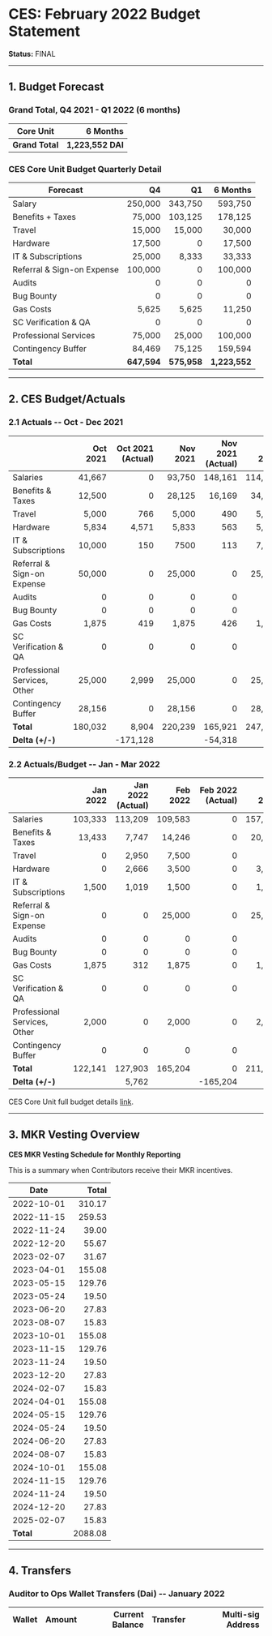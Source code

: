 # CES: February 2022 Budget Statement

**Status:** FINAL

---

## 1. Budget Forecast

### Grand Total, Q4 2021 - Q1 2022 (6 months)

| Core Unit      | 6 Months          |
| ---            |               ---:|
| **Grand Total**| **1,223,552 DAI** |

### CES Core Unit Budget Quarterly Detail

| **Forecast**               | Q4          | Q1          | 6 Months      |
| -------------------------- | ----------: | ----------: | ------------: |
| Salary                     |	   250,000 | 343,750     |       593,750 |
| Benefits + Taxes           |	    75,000 | 103,125     |       178,125 |
| Travel                     |	    15,000 | 15,000      |        30,000 |
| Hardware                   |	    17,500 | 0           |        17,500 |
| IT & Subscriptions         |	    25,000 | 8,333       |        33,333 |
| Referral & Sign-on Expense |	   100,000 | 0           |       100,000 |
| Audits                     |	         0 | 0           |             0 |
| Bug Bounty                 |	         0 | 0           |             0 |
| Gas Costs                  |	     5,625 | 5,625       |        11,250 |
| SC Verification & QA       |	         0 | 0           |             0 |
| Professional Services      |	    75,000 | 25,000      |       100,000 |
| Contingency Buffer         |	    84,469 | 75,125      |       159,594 |
| **Total**                  | **647,594** | **575,958** | **1,223,552** |

---

## 2. CES Budget/Actuals

### 2.1 Actuals -- Oct - Dec 2021

|	                            |**Oct 2021**|**Oct 2021 (Actual)**|**Nov 2021**|**Nov 2021 (Actual)**|**Dec 2021**|**Dec 2021 (Actual)**|**Q4 2021**|**Q4 2021 (Actual)**|
|                           --- |       ---: |                ---: |       ---: |                ---: |       ---: |                ---: |      ---: |               ---: |
|Salaries	                    |41,667	     |0	                   |93,750      |148,161              |114,583     |65,001               |250,000    |213,162             |
|Benefits & Taxes               |12,500	     |0                    |28,125      |16,169               |34,375      |3,841                |75,000     |20,010              |
|Travel	                        |5,000	     |766	               |5,000       |490                  |5,000       |0                    |15,000     |1,256               |
|Hardware	                    |5,834	     |4,571	               |5,833       |563                  |5,833       |3,488                |17,500     |8,621               |
|IT & Subscriptions	            |10,000	     |150                  |7500        |113                  |7,500       |523                  |25,000     |786                 |
|Referral & Sign-on Expense	    |50,000	     |0	                   |25,000      |0                    |25,000      |0                    |100,000    |0                   |
|Audits	                        |0	         |0	                   |0           |0                    |0           |0                    |0          |0                   |
|Bug Bounty	                    |0	         |0	                   |0           |0                    |0           |0                    |0          |0                   |
|Gas Costs	                    |1,875	     |419	               |1,875       |426                  |1,875       |440                  |5,625      |1,284               |
|SC Verification & QA	        |0	         |0	                   |0           |0                    |0           |0                    |0          |0                   |
|Professional Services, Other	|25,000	     |2,999	               |25,000      |0                    |25,000      |1,800                |75,000     |4,799               |
|Contingency Buffer	            |28,156	     |0	                   |28,156      |0                    |28,156      |0                    |84,469     |0                   |
|**Total**	                    |180,032	 |8,904 	           |220,239     |165,921              |247,323     |75,092               |647,594    |249,917             |
|**Delta (+/-)**                |		     |-171,128             |            |-54,318              |            |-172,230             |           |-397,677            |

### 2.2 Actuals/Budget -- Jan - Mar 2022

|	                            |**Jan 2022**|**Jan 2022 (Actual)**|**Feb 2022**|**Feb 2022 (Actual)**|**Mar 2022**|**Mar 2022 (Actual)**|**Q1 2022**|**Q1 2022 (Actual)**|
|                           --- |       ---: |                ---: |       ---: |                ---: |       ---: |                ---: |      ---: |               ---: |
|Salaries	                    |103,333	 |113,209              |109,583     |0                    |157,500     |0                    |370,416    |113,209              |
|Benefits & Taxes               |13,433	     |7,747                |14,246      |0                    |20,475      |0                    |48,154     |7,747               |
|Travel	                        |0	         |2,950                |7,500       |0                    |0           |0                    |7,500      |2,950               |
|Hardware	                    |0	         |2,666                |3,500       |0                    |3,500       |0                    |7,000      |2,666               |
|IT & Subscriptions	            |1,500	     |1,019                |1,500       |0                    |1,500       |0                    |4,500      |1,019               |
|Referral & Sign-on Expense	    |0	         |0	                   |25,000      |0                    |25,000      |0                    |50,000     |0                   |
|Audits	                        |0	         |0	                   |0           |0                    |0           |0                    |0          |0                   |
|Bug Bounty	                    |0	         |0	                   |0           |0                    |0           |0                    |0          |0                   |
|Gas Costs	                    |1,875	     |312                  |1,875       |0                    |1,875       |0                    |5,625      |312                 |
|SC Verification & QA	        |0	         |0	                   |0           |0                    |0           |0                    |0          |0                   |
|Professional Services, Other	|2,000	     |0	                   |2,000       |0                    |2,000       |0                    |6,000      |0                   |
|Contingency Buffer	            |0	         |0	                   |0           |0                    |0           |0                    |0          |0                   |
|**Total**	                    |122,141	 |127,903              |165,204     |0                    |211,850     |0                    |499,195    |127,903             |
|**Delta (+/-)**                |		     |5,762                |            |-165,204             |            |-211,850             |           |-371,292           |


CES Core Unit full budget details [link](https://docs.google.com/spreadsheets/d/1Aeszzw1PRSEJnzlwNxTw8f_n33gmn-x41ooDZiCd3YA/edit?usp=sharing).

---

## 3. MKR Vesting Overview

**CES MKR Vesting Schedule for Monthly Reporting**

This is a summary when Contributors receive their MKR incentives.

| **Date**  | **Total** |
|       --- |      ---: |
|2022-10-01	|310.17     |
|2022-11-15	|259.53     |
|2022-11-24	|39.00      |
|2022-12-20	|55.67      |
|2023-02-07	|31.67      |
|2023-04-01	|155.08     |
|2023-05-15	|129.76     |
|2023-05-24	|19.50      |
|2023-06-20	|27.83      |
|2023-08-07	|15.83      |
|2023-10-01	|155.08     |
|2023-11-15	|129.76     |
|2023-11-24	|19.50      |
|2023-12-20	|27.83      |
|2024-02-07	|15.83      |
|2024-04-01	|155.08     |
|2024-05-15	|129.76     |
|2024-05-24	|19.50      |
|2024-06-20	|27.83      |
|2024-08-07	|15.83      |
|2024-10-01	|155.08     |
|2024-11-15	|129.76     |
|2024-11-24	|19.50      |
|2024-12-20	|27.83      |
|2025-02-07	|15.83      |
| **Total**	|2088.08    |

---

## 4. Transfers

### Auditor to Ops Wallet Transfers (Dai) -- January 2022

|             Wallet |           Amount | Current Balance |         Transfer |                          Multi-sig Address |
|-------------------:|-----------------:|----------------:|-----------------:|-------------------------------------------:|
